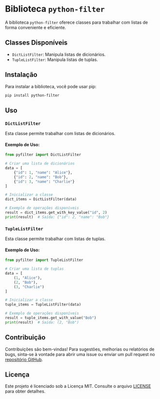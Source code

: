 # Biblioteca `python-filter`

A biblioteca `python-filter` oferece classes para trabalhar com listas de forma conveniente e eficiente.

## Classes Disponíveis

- `DictListFilter`: Manipula listas de dicionários.
- `TupleListFilter`: Manipula listas de tuplas.

## Instalação

Para instalar a biblioteca, você pode usar pip:

```bash
pip install python-filter
```

## Uso

### `DictListFilter`

Esta classe permite trabalhar com listas de dicionários.

#### Exemplo de Uso:

```python
from pyfilter import DictListFilter

# Criar uma lista de dicionários
data = [
    {"id": 1, "name": "Alice"},
    {"id": 2, "name": "Bob"},
    {"id": 3, "name": "Charlie"}
]

# Inicializar a classe
dict_items = DictListFilter(data)

# Exemplo de operações disponíveis
result = dict_items.get_with_key_value("id", 2)
print(result)  # Saída: {"id": 2, "name": "Bob"}
```

### `TupleListFilter`

Esta classe permite trabalhar com listas de tuplas.

#### Exemplo de Uso:

```python
from pyfilter import TupleListFilter

# Criar uma lista de tuplas
data = [
    (1, "Alice"),
    (2, "Bob"),
    (3, "Charlie")
]

# Inicializar a classe
tuple_items = TupleListFilter(data)

# Exemplo de operações disponíveis
result = tuple_items.get_with_value("Bob")
print(result)  # Saída: (2, "Bob")
```

## Contribuição

Contribuições são bem-vindas! Para sugestões, melhorias ou relatórios de bugs, sinta-se à vontade para abrir uma issue ou enviar um pull request no [repositório GitHub](https://github.com/1Marcuth/python-filter).

## Licença

Este projeto é licenciado sob a Licença MIT. Consulte o arquivo [LICENSE](https://github.com/1Marcuth/python-filter/blob/main/LICENSE) para obter detalhes.